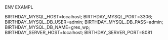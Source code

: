 ENV EXAMPL

BIRTHDAY_MYSQL_HOST=localhost;
BIRTHDAY_MYSQL_PORT=3306;
BIRTHDAY_MYSQL_DB_USER=admin;
BIRTHDAY_MYSQL_DB_PASS=admin;
BIRTHDAY_MYSQL_DB_NAME=gres_wp;
BIRTHDAY_SERVER_HOST=localhost;
BIRTHDAY_SERVER_PORT=8081